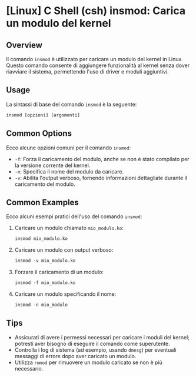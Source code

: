# [Linux] C Shell (csh) insmod: Carica un modulo del kernel

## Overview
Il comando `insmod` è utilizzato per caricare un modulo del kernel in Linux. Questo comando consente di aggiungere funzionalità al kernel senza dover riavviare il sistema, permettendo l'uso di driver e moduli aggiuntivi.

## Usage
La sintassi di base del comando `insmod` è la seguente:

```csh
insmod [opzioni] [argomenti]
```

## Common Options
Ecco alcune opzioni comuni per il comando `insmod`:

- `-f`: Forza il caricamento del modulo, anche se non è stato compilato per la versione corrente del kernel.
- `-n`: Specifica il nome del modulo da caricare.
- `-v`: Abilita l'output verboso, fornendo informazioni dettagliate durante il caricamento del modulo.

## Common Examples
Ecco alcuni esempi pratici dell'uso del comando `insmod`:

1. Caricare un modulo chiamato `mio_modulo.ko`:

   ```csh
   insmod mio_modulo.ko
   ```

2. Caricare un modulo con output verboso:

   ```csh
   insmod -v mio_modulo.ko
   ```

3. Forzare il caricamento di un modulo:

   ```csh
   insmod -f mio_modulo.ko
   ```

4. Caricare un modulo specificando il nome:

   ```csh
   insmod -n mio_modulo
   ```

## Tips
- Assicurati di avere i permessi necessari per caricare i moduli del kernel; potresti aver bisogno di eseguire il comando come superutente.
- Controlla i log di sistema (ad esempio, usando `dmesg`) per eventuali messaggi di errore dopo aver caricato un modulo.
- Utilizza `rmmod` per rimuovere un modulo caricato se non è più necessario.